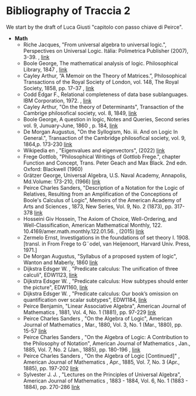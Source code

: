 # Bibliography of Traccia 2
We start by the draft of Luca Giusti "capitolo con passo chiave di Peirce".

<ul>
  <li><b>Math</b>  
     <ul>
       <li>Riche Jacques, "From universal algebra to universal logic.", Perspectives on Universal Logic. Itália: Polimetrica Publisher (2007), 3-39. , <a href="https://www.researchgate.net/publication/228342982_From_Universal_Algebra_to_Universal_Logic">link</a></li>
       <li>Boole George, The mathematical analysis of logic. Philosophical Library, 1847 , <a href="https://www.google.it/books/edition/The_Mathematical_Analysis_of_Logic/6pOtAAcixIkC">link</a></li>
       <li>Cayley Arthur, “A Memoir on the Theory of Matrices.”, Philosophical Transactions of the Royal Society of London, vol. 148, The Royal Society, 1858, pp. 17–37 , <a href="http://www.jstor.org/stable/108649">link</a></li>
       <li>Codd Edgar F., Relational completeness of data base sublanguages. IBM Corporation, 1972. , <a href="https://citeseerx.ist.psu.edu/viewdoc/download?doi=10.1.1.444.3426&rep=rep1&type=pdf">link</a></li>
       <li>Cayley Arthur, "On the theory of Determinants",  Transaction of the Cambrige philosofical society, vol. 8, 1849, <a href="https://www.biodiversitylibrary.org/item/49441">link</a></li>
       <li>Boole George, A question in logic, Notes and Queries, Second series vol. 9, Junuary-June, 1860 , p. 184, <a href="https://www.biodiversitylibrary.org/item/52382#page/190/mode/1up">link</a></li>
       <li>De Morgan Augustus,  "On the Syllogism, No. iii. And on Logic In General.", Transaction of the Cambridge philosofical society, vol. 9, 1864,p. 173-230 <a href="https://archive.org/details/transactionsofca10camb/page/173/mode/2up">link</a></li>
       <li>Wikipedia en , "Eigenvalues and eigenvectors", (2022) <a href="https://en.wikipedia.org/wiki/Eigenvalues_and_eigenvectors">link</a></li>
       <li>Frege Gottlob, "Philosophical Writings of Gottlob Frege.", chapter Function and Concept,  Trans. Peter Geach and Max Black. 2nd edn. Oxford: Blackwell (1960)</li>
       <li>Grätzer George, Universal Algebra, U.S. Naval Academy, Annapolis, Md.Volume: 173-210, (1966)  <a href="https://www.researchgate.net/publication/258499857_Universal_Algebra">link</a></li>
       <li>Peirce Charles Sanders, "Description of a Notation for the Logic of Relatives, Resulting from an Amplification
of the Conceptions of Boole's Calculus of Logic", Memoirs of the American Academy of Arts and Sciences , 1873, New Series, Vol.
9, No. 2 (1873), pp. 317-378 <a href="https://www.jstor.org/stable/25058006">link</a></li>
       <li>Hosseini Giv Hossein, The Axiom of Choice, Well-Ordering, and Well-Classification, American Mathematical Monthly, 122. 10.4169/amer.math.monthly.122.01.56. , (2015) <a href="https://www.researchgate.net/publication/272891734_The_Axiom_of_Choice_Well-Ordering_and_Well-Classification">link</a></li>
       <li>Zermelo Ernst, Investigations in the foundations of set theory I. 1908. [transl. in From
Frege to G¨odel, van Heijenoort, Harvard Univ. Press, 1971.]</li>
       <li>De Morgan Augustus, "Syllabus of a proposed system of logic", Wanton and Maberly, 1860 <a href="https://books.google.it/books?hl=en&lr=&id=E60RAAAAYAAJ">link</a></li>
       <li>Dijkstra Edsger W. , "Predicate calculus: The unification of three calculi", EDW1123, <a href="https://www.cs.utexas.edu/users/EWD/ewd11xx/EWD1123.PDF">link</a></li>
       <li>Dijkstra Edsger W. , "Predicate calculus: How subtypes should enter the picture", EDW1160, <a href="https://www.cs.utexas.edu/users/EWD/ewd11xx/EWD1160.PDF">link</a></li>
       <li>Dijkstra Edsger W. , "Predicate calculus: Our book’s omission on quantification over scalar subtypes", EDW1184, <a href="https://www.cs.utexas.edu/users/EWD/ewd11xx/EWD1184.PDF">link</a></li>
       <li>Peirce Benjamin, "Linear Associative Algebra", American Journal of Mathematics , 1881, Vol. 4, No. 1 (1881), pp. 97-229 <a href="http://www.jstor.com/stable/2369153">link</a></li>
       <li>Peirce Charles Sanders , "On the Algebra of Logic", American Journal of Mathematics , Mar., 1880, Vol. 3, No. 1 (Mar., 1880), pp.
15-57
<a href="https://www.jstor.org/stable/2369442">link</a></li>
       <li>Peirce Charles Sanders , "On the Algebra of Logic: A Contribution to the Philosophy of Notation", American Journal of Mathematics , Jan., 1885, Vol. 7, No. 2 (Jan., 1885), pp.
180-196 , <a href="https://www.jstor.org/stable/2369451">link</a></li>
       <li>Peirce Charles Sanders , "On the Algebra of Logic [Continued]" , American Journal of Mathematics , Apr., 1885, Vol. 7, No. 3 (Apr., 1885), pp.
197-202 <a href="https://www.jstor.org/stable/2369269">link</a></li>
       <li>Sylvester J. J. , "Lectures on the Principles of Universal Algebra", American Journal of Mathematics , 1883 - 1884, Vol. 6, No. 1 (1883 - 1884), pp.
270-286
 <a href="https://www.jstor.org/stable/2369224">link</a></li>
    </ul>
  </li>
</ul>

<!-- 
struct
<ul>
  <li>
     <ul>
       <li> , <a href="">link</a></li>
       <li> , <a href="">link</a></li>
    </ul>
  </li>
  <li></li>
</ul>
-->

